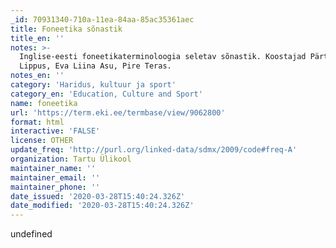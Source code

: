 ```yaml
---
_id: 70931340-710a-11ea-84aa-85ac35361aec
title: Foneetika sõnastik
title_en: ''
notes: >-
  Inglise-eesti foneetikaterminoloogia seletav sõnastik. Koostajad Pärtel
  Lippus, Eva Liina Asu, Pire Teras.
notes_en: ''
category: 'Haridus, kultuur ja sport'
category_en: 'Education, Culture and Sport'
name: foneetika
url: 'https://term.eki.ee/termbase/view/9062800'
format: html
interactive: 'FALSE'
license: OTHER
update_freq: 'http://purl.org/linked-data/sdmx/2009/code#freq-A'
organization: Tartu Ülikool
maintainer_name: ''
maintainer_email: ''
maintainer_phone: ''
date_issued: '2020-03-28T15:40:24.326Z'
date_modified: '2020-03-28T15:40:24.326Z'
---
```

undefined
